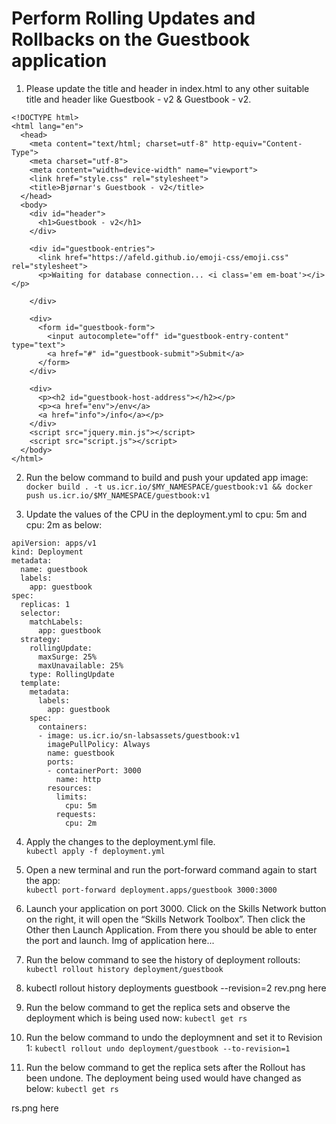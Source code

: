 # Perform Rolling Updates and Rollbacks on the Guestbook application

1. Please update the title and header in index.html to any other suitable title and header like <Your name> Guestbook - v2 & Guestbook - v2.<br>
```
<!DOCTYPE html>
<html lang="en">
  <head>
    <meta content="text/html; charset=utf-8" http-equiv="Content-Type">
    <meta charset="utf-8">
    <meta content="width=device-width" name="viewport">
    <link href="style.css" rel="stylesheet">
    <title>Bjørnar's Guestbook - v2</title>
  </head>
  <body>
    <div id="header">
      <h1>Guestbook - v2</h1>
    </div>

    <div id="guestbook-entries">
      <link href="https://afeld.github.io/emoji-css/emoji.css" rel="stylesheet">
      <p>Waiting for database connection... <i class='em em-boat'></i></p>
      
    </div>

    <div>
      <form id="guestbook-form">
        <input autocomplete="off" id="guestbook-entry-content" type="text">
        <a href="#" id="guestbook-submit">Submit</a>
      </form>
    </div>

    <div>
      <p><h2 id="guestbook-host-address"></h2></p>
      <p><a href="env">/env</a>
      <a href="info">/info</a></p>
    </div>
    <script src="jquery.min.js"></script>
    <script src="script.js"></script>
  </body>
</html>
```

2. Run the below command to build and push your updated app image:<br>
```docker build . -t us.icr.io/$MY_NAMESPACE/guestbook:v1 && docker push us.icr.io/$MY_NAMESPACE/guestbook:v1```

3. Update the values of the CPU in the deployment.yml to cpu: 5m and cpu: 2m as below:<br>
```
apiVersion: apps/v1
kind: Deployment
metadata:
  name: guestbook
  labels:
    app: guestbook 
spec:
  replicas: 1
  selector:
    matchLabels:
      app: guestbook
  strategy:
    rollingUpdate:
      maxSurge: 25%
      maxUnavailable: 25%
    type: RollingUpdate
  template:
    metadata:
      labels:
        app: guestbook
    spec:
      containers:
      - image: us.icr.io/sn-labsassets/guestbook:v1
        imagePullPolicy: Always
        name: guestbook
        ports:
        - containerPort: 3000
          name: http
        resources:
          limits:
            cpu: 5m
          requests:
            cpu: 2m  

```

4. Apply the changes to the deployment.yml file.<br>
```kubectl apply -f deployment.yml```

5. Open a new terminal and run the port-forward command again to start the app:<br>
```kubectl port-forward deployment.apps/guestbook 3000:3000```

6. Launch your application on port 3000. Click on the Skills Network button on the right, it will open the “Skills Network Toolbox”. Then click the Other then Launch Application. From there you should be able to enter the port and launch.
Img of application here...

8. Run the below command to see the history of deployment rollouts:
```kubectl rollout history deployment/guestbook```

9. kubectl rollout history deployments guestbook --revision=2
rev.png here

11. Run the below command to get the replica sets and observe the deployment which is being used now:
```kubectl get rs```

12. Run the below command to undo the deploymnent and set it to Revision 1:
```kubectl rollout undo deployment/guestbook --to-revision=1```

13. Run the below command to get the replica sets after the Rollout has been undone. The deployment being used would have changed as below:
```kubectl get rs```

rs.png here

